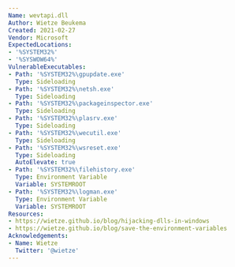 ```yaml
---
Name: wevtapi.dll
Author: Wietze Beukema
Created: 2021-02-27
Vendor: Microsoft
ExpectedLocations:
- '%SYSTEM32%'
- '%SYSWOW64%'
VulnerableExecutables:
- Path: '%SYSTEM32%\gpupdate.exe'
  Type: Sideloading
- Path: '%SYSTEM32%\netsh.exe'
  Type: Sideloading
- Path: '%SYSTEM32%\packageinspector.exe'
  Type: Sideloading
- Path: '%SYSTEM32%\plasrv.exe'
  Type: Sideloading
- Path: '%SYSTEM32%\wecutil.exe'
  Type: Sideloading
- Path: '%SYSTEM32%\wsreset.exe'
  Type: Sideloading
  AutoElevate: true
- Path: '%SYSTEM32%\filehistory.exe'
  Type: Environment Variable
  Variable: SYSTEMROOT
- Path: '%SYSTEM32%\logman.exe'
  Type: Environment Variable
  Variable: SYSTEMROOT
Resources:
- https://wietze.github.io/blog/hijacking-dlls-in-windows
- https://wietze.github.io/blog/save-the-environment-variables
Acknowledgements:
- Name: Wietze
  Twitter: '@wietze'
---
```


